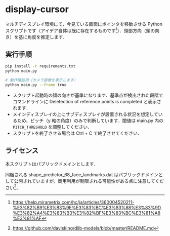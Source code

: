 # display-cursor

マルチディスプレイ環境にて，今見ている画面にポインタを移動させる Python スクリプトです（アイデア自体は既に存在するものです[^existing]）．頭部方向（頭の向き）を基に角度を推定します．

[^existing]: https://help.mirametrix.com/hc/ja/articles/360004520211-%E3%82%B9%E3%83%9E%E3%83%BC%E3%83%88%E3%83%9D%E3%82%A4%E3%83%B3%E3%82%BF%E3%83%BC%E3%81%A8%E3%81%AF

## 実行手順

```bash
pip install -r requirements.txt
python main.py

# 動作確認用（カメラ画像を表示します）
python main.py --frame true
```

- スクリプト起動時の顔の向きが基準になります．基準点が検出された段階でコマンドラインに Deletection of reference points is completed と表示されます．
- メインディスプレイの上にサブディスプレイが設置される状況を想定しているため，ピッチ（y 軸の角度）のみで判断しています．閾値は main.py 内の `PITCH_THRESHOLD` を調整してください．
- スクリプトを終了させる場合は Ctrl + C で終了させてください．

## ライセンス

本スクリプトはパブリックドメインとします．

同梱される shape_predictor_68_face_landmarks.dat はパブリックドメインとして公開されていますが，商用利用が制限される可能性がある点に注意してください[^public]．

[^public]: https://github.com/davisking/dlib-models/blob/master/README.md
